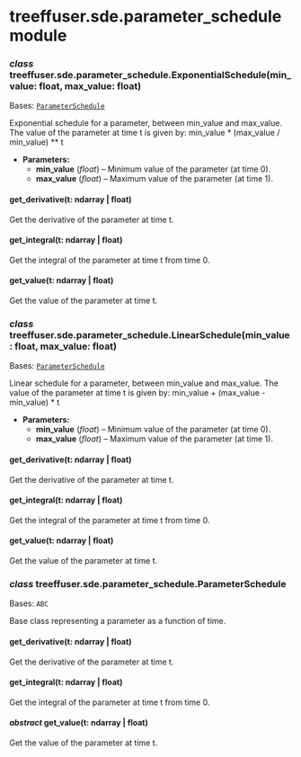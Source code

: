 # treeffuser.sde.parameter_schedule module

### *class* treeffuser.sde.parameter_schedule.ExponentialSchedule(min_value: float, max_value: float)

Bases: [`ParameterSchedule`](#treeffuser.sde.parameter_schedule.ParameterSchedule)

Exponential schedule for a parameter, between min_value and max_value.
The value of the parameter at time t is given by:
min_value \* (max_value / min_value) \*\* t

* **Parameters:**
  * **min_value** (*float*) – Minimum value of the parameter (at time 0).
  * **max_value** (*float*) – Maximum value of the parameter (at time 1).

#### get_derivative(t: ndarray | float)

Get the derivative of the parameter at time t.

#### get_integral(t: ndarray | float)

Get the integral of the parameter at time t from time 0.

#### get_value(t: ndarray | float)

Get the value of the parameter at time t.

### *class* treeffuser.sde.parameter_schedule.LinearSchedule(min_value: float, max_value: float)

Bases: [`ParameterSchedule`](#treeffuser.sde.parameter_schedule.ParameterSchedule)

Linear schedule for a parameter, between min_value and max_value.
The value of the parameter at time t is given by:
min_value + (max_value - min_value) \* t

* **Parameters:**
  * **min_value** (*float*) – Minimum value of the parameter (at time 0).
  * **max_value** (*float*) – Maximum value of the parameter (at time 1).

#### get_derivative(t: ndarray | float)

Get the derivative of the parameter at time t.

#### get_integral(t: ndarray | float)

Get the integral of the parameter at time t from time 0.

#### get_value(t: ndarray | float)

Get the value of the parameter at time t.

### *class* treeffuser.sde.parameter_schedule.ParameterSchedule

Bases: `ABC`

Base class representing a parameter as a function of time.

#### get_derivative(t: ndarray | float)

Get the derivative of the parameter at time t.

#### get_integral(t: ndarray | float)

Get the integral of the parameter at time t from time 0.

#### *abstract* get_value(t: ndarray | float)

Get the value of the parameter at time t.
